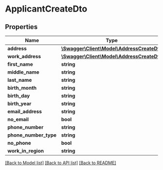 # ApplicantCreateDto

## Properties
Name | Type | Description | Notes
------------ | ------------- | ------------- | -------------
**address** | [**\Swagger\Client\Model\AddressCreateDto**](AddressCreateDto.md) |  | 
**work_address** | [**\Swagger\Client\Model\AddressCreateDto**](AddressCreateDto.md) |  | 
**first_name** | **string** |  | [optional] 
**middle_name** | **string** |  | [optional] 
**last_name** | **string** |  | [optional] 
**birth_month** | **string** |  | [optional] 
**birth_day** | **string** |  | [optional] 
**birth_year** | **string** |  | [optional] 
**email_address** | **string** |  | [optional] 
**no_email** | **bool** |  | [optional] 
**phone_number** | **string** |  | [optional] 
**phone_number_type** | **string** |  | [optional] 
**no_phone** | **bool** |  | [optional] 
**work_in_region** | **string** |  | [optional] 

[[Back to Model list]](../../README.md#documentation-for-models) [[Back to API list]](../../README.md#documentation-for-api-endpoints) [[Back to README]](../../README.md)

